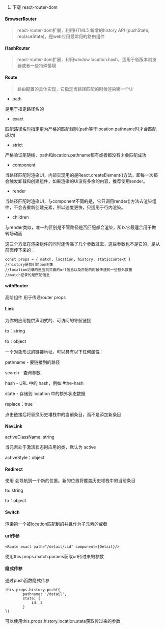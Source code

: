 1. 下载 react-router-dom

#### BrowserRouter
> react-router-dom扩展，利用HTML5 新增的history API (pushState, replaceState)，是web应用最常用的路由组件

#### HashRouter
> react-router-dom扩展，利用window.location.hash，适用于低版本浏览器或者一些特殊情境

#### Route

> 路由配置的具体实现，它指定当路径匹配的时候渲染哪一个UI

- path

是用于指定路径名的

- exact

匹配路径名时指定更为严格的匹配规则(path等于location.pathname时才会匹配成功)

- strict

严格验证尾随线，path和location.pathname都有或者都没有才会匹配成功

- component

当路径匹配时渲染UI，内部实现用的是React.createElement()方法，即每一次都会触发卸载和创建组件，如果渲染的UI没有多余的内容，推荐使用render。

- render

当路径匹配时渲染UI，与component不同的是，它只调用render()方法去渲染组件，不会去重新创建元素，所以速度更快，只适用于行内渲染。

- children

与render类似，唯一的区别是不管路径是否匹配都会渲染，所以它最适合用于做转场动画

这三个方法在渲染组件的同时还传递了几个参数过去，这些参数也不是它的，是从前面传下来的：
```
const props = { match, location, history, staticContext }
//history是我们的bom对象
//location记录的是当前页面的url信息以及匹配的时候传递的一些额外数据
//match记录的是匹配信息
```


#### withRouter

高阶组件 用于传递router props


#### Link

为你的应用提供声明式的、可访问的导航链接

to：string 

to：object

一个对象形式的链接地址，可以具有以下任何属性：

pathname - 要链接到的路径

search - 查询参数

hash - URL 中的 hash，例如 #the-hash

state - 存储到 location 中的额外状态数据

replace：true

点击链接后将替换历史堆栈中的当前条目，而不是添加新条目

#### NavLink

activeClassName: string

当元素处于激活状态时应用的类，默认为 active

activeStyle：object

#### Redirect

使用 <Redirect> 会导航到一个新的位置。新的位置将覆盖历史堆栈中的当前条目

to: string

to：object

#### Switch

渲染第一个被location匹配到的并且作为子元素的<Route>或者<Redirect>



#### url传参

```
<Route exact path="/detail/:id" component={Detail}/>
```

使用this.props.match.params获取url传过来的参数

#### 隐式传参

通过push函数隐式传参

```
this.props.history.push({
        pathname: '/detail',
        state: {
            id: 3
        }
})
```
可以使用this.props.history.location.state获取传过来的参数



